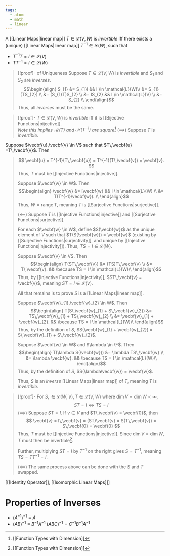 ```yaml
---
tags:
  - atom
  - math
  - linear
---
```

A [[Linear Maps|linear map]] $T \in \mathcal{L}(V,W)$ is *invertible* iff there exists a (unique) [[Linear Maps|linear map]] $T^{-1} \in \mathcal{L}(W)$, such that
- $T^{-1}T = I \in \mathcal{L}(V)$
- $TT^{-1} = I \in \mathcal{L}(W)$

> [!proof]- of Uniqueness
> Suppose $T \in \mathcal{L}(V,W)$ is *invertible* and $S_{1}$ and $S_{2}$ are *inverses*.
> $$\begin{align}
> 	S_{1} &= S_{1}I && I \in \mathcal{L}(W)\\
> 	&= S_{1}(TS_{2}) \\
> 	&= (S_{1}T)S_{2} \\
> 	&= IS_{2} && I \in \mathcal{L}(V) \\
> 	&= S_{2} \\
> \end{align}$$
> Thus, all *inverses* must be the same.

> [!proof]- $T \in \mathcal{L}(V,W)$ is *invertible* iff it is [[Bijective Functions|bijective]].<br/> *Note this implies $\mathit{\mathcal{M}(T)}$ and $\mathit{\mathcal{M}(T^{-1})}$ are square*[^1]
> ($\implies$)
> Suppose $T$ is *invertible*.
> 
Suppose $\vecbf{u},\vecbf{v} \in V$ such that $T\,\vecbf{u} =T\,\vecbf{v}$. Then
> $$ \vecbf{u} = T^{-1}(T\,\vecbf{u}) = T^{-1}(T\,\vecbf{v}) = \vecbf{v}. $$
> Thus, $T$ must be [[Injective Functions|injective]].
> 
> Suppose $\vecbf{w} \in W$. Then
> $$\begin{align}
> 	\vecbf{w} &= I\vecbf{w} && I \in \mathcal{L}(W) \\
> 	&= T(T^{-1}\vecbf{w}). \\
> \end{align}$$
> Thus, $W = \text{range}\,T$, meaning $T$ is [[Surjective Functions|surjective]].
> 
> ($\impliedby$)
> Suppose $T$ is [[Injective Functions|injective]] and [[Surjective Functions|surjective]].
> 
> For each $\vecbf{w} \in W$, define $S(\vecbf{w})$ as the unique element of $V$ such that $T(S(\vecbf{w})) = \vecbf{w}$ (existing by [[Surjective Functions|surjectivity]], and unique by [[Injective Functions|injectivity]]). Thus, $TS = I \in \mathcal{L}(W)$.
> 
> Suppose $\vecbf{v} \in V$. Then
> $$\begin{align}
> 	T(ST\,\vecbf{v}) &= (TS)T\,\vecbf{v} \\
> 	&= T\,\vecbf{v}. && \because TS = I \in \mathcal{L}(W)\\
> \end{align}$$
> Thus, by [[Injective Functions|injectivity]], $ST\,\vecbf{v} = \vecbf{v}$, meaning $ST = I \in \mathcal{L}(V)$.
> 
> All that remains is to prove $S$ is a [[Linear Maps|linear map]].
> 
> Suppose $\vecbf{w}_{1},\vecbf{w}_{2} \in W$. Then
> $$\begin{align}
> 	T(S\,\vecbf{w}_{1} + S\,\vecbf{w}_{2}) &= TS\,\vecbf{w}_{1} + TS\,\vecbf{w}_{2} \\
> 	&= \vecbf{w}_{1} + \vecbf{w}_{2}. && \because TS = I \in \mathcal{L}(W)\\
> \end{align}$$
> Thus, by the definition of $S$, $S(\vecbf{w}_{1} + \vecbf{w}_{2}) = S\,\vecbf{w}_{1} + S\,\vecbf{w}_{2}$.
> 
> Suppose $\vecbf{w} \in W$ and $\lambda \in \F$. Then
> $$\begin{align}
> 	T(\lambda S(\vecbf{w})) &= \lambda TS\,\vecbf{w} \\
> 	&= \lambda \vecbf{w}. && \because TS = I \in \mathcal{L}(W)\\
> \end{align}$$
> Thus, by the definition of $S$, $S(\lambda\vecbf{w}) = \vecbf{w}$.
> 
> Thus, $S$ is an *inverse* [[Linear Maps|linear map]] of $T$, meaning $T$ is *invertible*.

> [!proof]- For $S, \in \mathcal{L}(W,V), T \in \mathcal{L}(V,W)$ where $\text{dim}\,V =\text{dim}\,W<\infty$, <br/> $$ST = I \iff TS = I$$
> ($\implies$)
> Suppose $ST = I$. If $v \in V$ and $T\,\vecbf{v} = \vecbf{0}$, then
> $$ \vecbf{v} = I\,\vecbf{v} = (ST)\vecbf{v} = S(T\,\vecbf{v}) = S\,\vecbf{0} = \vecbf{0} $$
> Thus, $T$ must be [[Injective Functions|injective]]. Since $\text{dim}\,V =\text{dim}\,W$, $T$ must then be invertible[^1].
> 
> Further, multiplying $ST = I$ by $T^{-1}$ on the right gives $S = T^{-1}$, meaning $TS = TT^{-1} = I$.
> 
> ($\impliedby$)
> The same process above can be done with the $S$ and $T$ swapped.

\[[[Identity Operator]], [[Isomorphic Linear Maps]]\]
# Properties of Inverses
 - $\left(A^{-1}\right)^{-1} \equiv A$
 - $(AB)^{-1} \equiv B^{-1}A^{-1}$
   $\left(ABC\right)^{-1} = C^{-1}B^{-1}A^{-1}$


[^1]: [[Function Types with Dimension]]
